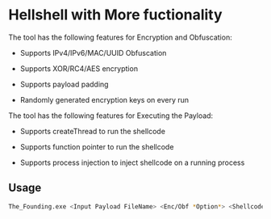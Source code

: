 # Hellshell with More fuctionality

The tool has the following features for Encryption and Obfuscation:

- Supports IPv4/IPv6/MAC/UUID Obfuscation

- Supports XOR/RC4/AES encryption

- Supports payload padding

- Randomly generated encryption keys on every run

The tool has the following features for Executing the Payload:

- Supports createThread to run the shellcode

- Supports function pointer to run the shellcode

- Supports process injection to inject shellcode on a running process


## Usage

```bash
The_Founding.exe <Input Payload FileName> <Enc/Obf *Option*> <Shellcode Execution type>
```
